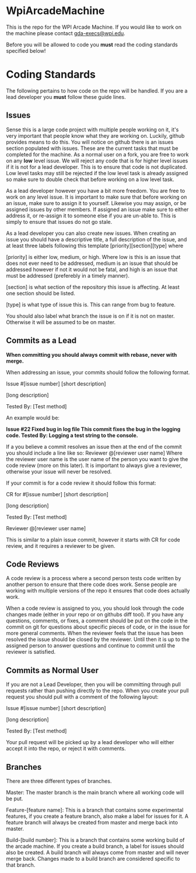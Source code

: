 WpiArcadeMachine
================

This is the repo for the WPI Arcade Machine. If you would like to work on the machine please contact gda-execs@wpi.edu.

Before you will be allowed to code you <b>must</b> read the coding standards specified below!

Coding Standards
================

The following pertains to how code on the repo will be handled. If you are a lead developer you <b>must</b> follow these guide lines.

<h2>Issues</h2>

Sense this is a large code project with multiple people working on it, it's very important that people know what they are working on. Luckily, github provides means to do this. You will notice on github there is an issues section populated with issues. These are the current tasks that must be completed for the machine. As a normal user on a fork, you are free to work on any <b>low</b> level issue. We will reject any code that is for higher level issues if it is not for a lead developer. This is to ensure that code is not duplicated. Low level tasks may still be rejected if the low level task is already assigned so make sure to double check that before working on a low level task.

As a lead developer however you have a bit more freedom. You are free to work on any level issue. It is important to make sure that before working on an issue, make sure to assign it to yourself. Likewise you may assign, or be assigned issues by other members. If assigned an issue make sure to either address it, or re-assign it to someone else if you are un-able to. This is simply to ensure that issues do not go stale.

As a lead developer you can also create new issues. When creating an issue you should have a descriptive title, a full description of the issue, and at least three labels following this template [priority][section][type]
where

[priority] is either low, medium, or high. Where low is this is an issue that does not ever need to be addressed, medium is an issue that should be addressed however if not it would not be fatal, and high is an issue that must be addressed (preferebly in a timely manner).

[section] is what section of the repository this issue is affecting. At least one section should be listed.

[type] is what type of issue this is. This can range from bug to feature.

You should also label what branch the issue is on if it is not on master. Otherwise it will be assumed to be on master.

<h2>Commits as a Lead</h2>

<b>When committing you should always commit with rebase, never with merge.</b>

When addressing an issue, your commits should follow the following format.

Issue #[issue number] [short description]

[long description]

Tested By: [Test method]

An example would be:

<b>
Issue #22 Fixed bug in log file
</b>

<b>
This commit fixes the bug in the logging code.
</b>

<b>
Tested By: Logging a test string to the console.
</b>

If a you believe a commit resolves an issue then at the end of the commit you should include a line like so:
Reviewer @[reviewer user name]
Where the reviewer user name is the user name of the person you want to give the code review (more on this later). It is important to always give a reviewer, otherwise your issue will never be resolved.

If your commit is for a code review it should follow this format:

CR for #[issue number] [short description]

[long description]

Tested By: [Test method]

Reviewer @[reviewer user name]

This is similar to a plain issue commit, however it starts with CR for code review, and it requires a reviewer to be given.

<h2>Code Reviews</h2>

A code review is a process where a second person tests code written by another person to ensure that there code does work. Sense people are working with multiple versions of the repo it ensures that code does actually work.

When a code review is assigned to you, you should look through the code changes made (either in your repo or on githubs diff tool). If you have any questions, comments, or fixes, a comment should be put on the code in the commit on git for questions about specific pieces of code, or in the issue for more general comments. When the reviewer feels that the issue has been resolved the issue should be closed by the reviewer. Until then it is up to the assigned person to answer questions and continue to commit until the reviewer is satisfied.

<h2>Commits as Normal User</h2>

If you are not a Lead Developer, then you will be committing through pull requests rather than pushing directly to the repo. When you create your pull request you should pull with a comment of the following layout:

Issue #[issue number] [short description]

[long description]

Tested By: [Test method]

Your pull request will be picked up by a lead developer who will either accept it into the repo, or reject it with comments.

<h2>Branches</h2>

There are three different types of branches.

Master:
The master branch is the main branch where all working code will be put.

Feature-[feature name]:
This is a branch that contains some experimental features, if you create a feature branch, also make a label for issues for it. A feature branch will always be created from master and merge back into master.

Build-[build number]:
This is a branch that contains some working build of the arcade machine. If you create a build branch, a label for issues should also be created. A build branch will always come from master and will never merge back. Changes made to a build branch are considered specific to that branch.


